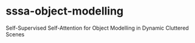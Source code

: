 # sssa-object-modelling
Self-Supervised Self-Attention for Object Modelling in Dynamic Cluttered Scenes
